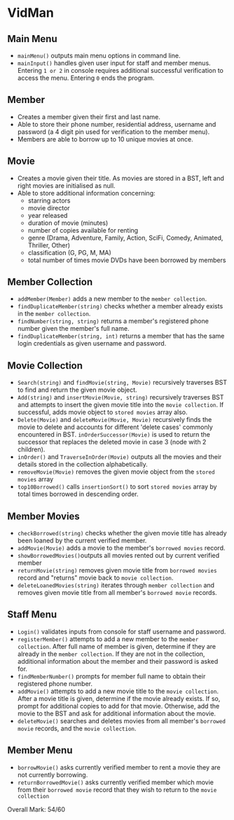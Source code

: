 # VidMan

## Main Menu
- `mainMenu()` outputs main menu options in command line. 
- `mainInput()` handles given user input for staff and member menus. Entering `1 or 2` in console requires additional successful verification to access the menu. Entering `0` ends the program. 

## Member
- Creates a member given their first and last name. 
- Able to store their phone number, residential address, username and password (a 4 digit pin used for verification to the member menu). 
- Members are able to borrow up to 10 unique movies at once. 

## Movie 
- Creates a movie given their title. As movies are stored in a BST, left and right movies are initialised as null. 
- Able to store additional information concerning:
    - starring actors
    - movie director
    - year released
    - duration of movie (minutes)
    - number of copies available for renting
    - genre (Drama, Adventure, Family, Action, SciFi, Comedy, Animated, Thriller, Other)
    - classification (G, PG, M, MA)
    - total number of times movie DVDs have been borrowed by members
    
## Member Collection
- `addMember(Member)` adds a new member to the `member collection`.
- `findDuplicateMember(string)` checks whether a member already exists in the `member collection`.
- `findNumber(string, string)` returns a member's registered phone number given the member's full name.
- `findDuplicateMember(string, int)` returns a member that has the same login credentials as given username and password.

## Movie Collection
- `Search(string)` and `findMovie(string, Movie)` recursively traverses BST to find and return the given movie object.
- `Add(string)` and `insertMovie(Movie, string)` recursively traverses BST and attempts to insert the given movie title into the `movie collection`. If successful, adds movie object to `stored movies` array also.
- `Delete(Movie)` and `deleteMovie(Movie, Movie)` recursively finds the movie to delete and accounts for different 'delete cases' commonly encountered in BST. `inOrderSuccessor(Movie)` is used to return the successor that replaces the deleted movie in case 3 (node with 2 children).
- `inOrder()` and `TraverseInOrder(Movie)` outputs all the movies and their details stored in the collection alphabetically.
- `removeMovie(Movie)` removes the given movie object from the `stored movies` array
- `top10Borrowed()` calls `insertionSort()` to sort `stored movies` array by total times borrowed in descending order. 


## Member Movies
- `checkBorrowed(string)` checks whether the given movie title has already been loaned by the current verified member.
- `addMovie(Movie)` adds a movie to the member's `borrowed movies` record.
- `showBorrowedMovies()`outputs all movies rented out by current verified member
- `returnMovie(string)` removes given movie title from `borrowed movies` record and "returns" movie back to `movie collection`.
- `deleteLoanedMovies(string)` iterates through `member collection` and removes given movie title from all member's `borrowed movie` records.

## Staff Menu
- `Login()` validates inputs from console for staff username and password. 
- `registerMember()` attempts to add a new member to the `member collection`. After full name of member is given, determine if they are already in the `member collection`. If they are not in the collection, additional information about the member and their password is asked for. 
- `findMemberNumber()` prompts for member full name to obtain their registered phone number.
- `addMovie()` attempts to add a new movie title to the `movie collection`. After a movie title is given, determine if the movie already exists. If so, prompt for additional copies to add for that movie. Otherwise, add the movie to the BST and ask for additional information about the movie. 
- `deleteMovie()` searches and deletes movies from all member's `borrowed movie` records, and the `movie collection`.

## Member Menu
- `borrowMovie()` asks currently verified member to rent a movie they are not currently borrowing.
- `returnBorrowedMovie()` asks currently verified member which movie from their `borrowed movie` record that they wish to return to the `movie collection`

Overall Mark: 54/60
